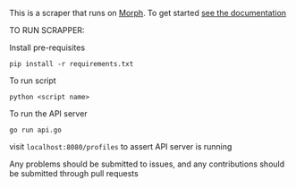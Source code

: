 This is a scraper that runs on [Morph](https://morph.io). To get started [see the documentation](https://morph.io/documentation)

TO RUN SCRAPPER:

Install pre-requisites

```pip install -r requirements.txt```

To run script

```python <script name>```


To run the API server

```go run api.go```

visit ```localhost:8080/profiles``` to assert API server is running

Any problems should be submitted to issues, and any contributions should be submitted through pull requests
